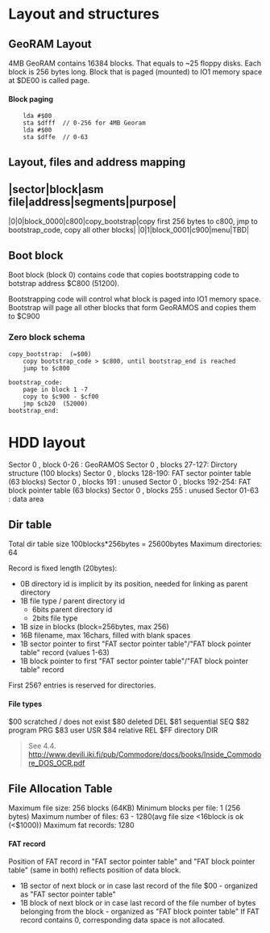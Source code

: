 # Layout and structures

## GeoRAM Layout
4MB GeoRAM contains 16384 blocks. That equals to ~25 floppy disks. Each block is 256 bytes long. Block that is paged (mounted) to IO1 memory space at $DE00 is called page.

#### Block paging
```
    lda #$00
    sta $dfff  // 0-256 for 4MB Georam
    lda #$00
    sta $dffe  // 0-63
```

## Layout, files and address mapping

|sector|block|asm file|address|segments|purpose|
------------------------------------------------
|0|0|block_0000|c800|copy_bootstrap|copy first 256 bytes to c800, jmp to bootstrap_code, copy all other blocks|
|0|1|block_0001|c900|menu|TBD|


## Boot block

Boot block (block 0) contains code that copies bootstrapping code to botstrap address $C800 (51200).

Bootstrapping code will control what block is paged into IO1 memory space. Bootstrap will page all other blocks that form GeoRAMOS and copies them to $C900

### Zero block schema

```
copy_bootstrap:  (=$00)
    copy bootstrap_code > $c800, until bootstrap_end is reached
    jump to $c800

bootstrap_code:
    page in block 1 -7
    copy to $c900 - $cf00
    jmp $cb20  (52000)
bootstrap_end:
```

# HDD layout
Sector 0    , block    0-26 : GeoRAMOS
Sector 0    , blocks  27-127: Dirctory structure (100 blocks)
Sector 0    , blocks 128-190: FAT sector pointer table (63 blocks)
Sector 0    , blocks 191    : unused
Sector 0    , blocks 192-254: FAT block pointer table (63 blocks)
Sector 0    , blocks 255    : unused
Sector 01-63                : data area

## Dir table
Total dir table size 100blocks*256bytes = 25600bytes
Maximum directories: 64

Record is fixed length (20bytes):
- 0B  directory id is implicit by its position, needed for linking as parent directory
- 1B  file type / parent directory id
  - 6bits  parent directory id
  - 2bits  file type
- 1B  size in blocks (block=256bytes, max 256)
- 16B filename, max 16chars, filled with blank spaces
- 1B  sector pointer to first "FAT sector pointer table"/"FAT block pointer table" record (values 1-63)
- 1B  block pointer to first "FAT sector pointer table"/"FAT block pointer table" record

First 256? entries is reserved for directories.

#### File types
$00 scratched / does not exist
$80 deleted    DEL
$81 sequential SEQ
$82 program    PRG
$83 user       USR
$84 relative   REL
$FF directory  DIR
> See 4.4. http://www.devili.iki.fi/pub/Commodore/docs/books/Inside_Commodore_DOS_OCR.pdf


## File Allocation Table

Maximum file size: 256 blocks (64KB)
Minimum blocks per file: 1 (256 bytes)
Maximum number of files: 63 - 1280(avg file size <16block is ok (<$1000)) 
Maximum fat records: 1280


#### FAT record
Position of FAT record in "FAT sector pointer table" and "FAT block pointer table" (same in both) reflects position of data block.
- 1B sector of next block or in case last record of the file $00 - organized as "FAT sector pointer table"
- 1B block of next block  or in case last record of the file number of bytes belonging from the block - organized as "FAT block pointer table"
If FAT record contains 0, corresponding data space is not allocated.



